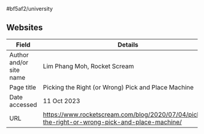 #bf5af2/university 

## Websites

| Field                   | Details                                                                                         |
| ----------------------- | ----------------------------------------------------------------------------------------------- |
| Author and/or site name | Lim Phang Moh, Rocket Scream                                                                    | 
| Page title              | Picking the Right (or Wrong) Pick and Place Machine                                             |
| Date accessed           | 11 Oct 2023                                                                                     |
| URL                     | https://www.rocketscream.com/blog/2020/07/04/picking-the-right-or-wrong-pick-and-place-machine/ |
